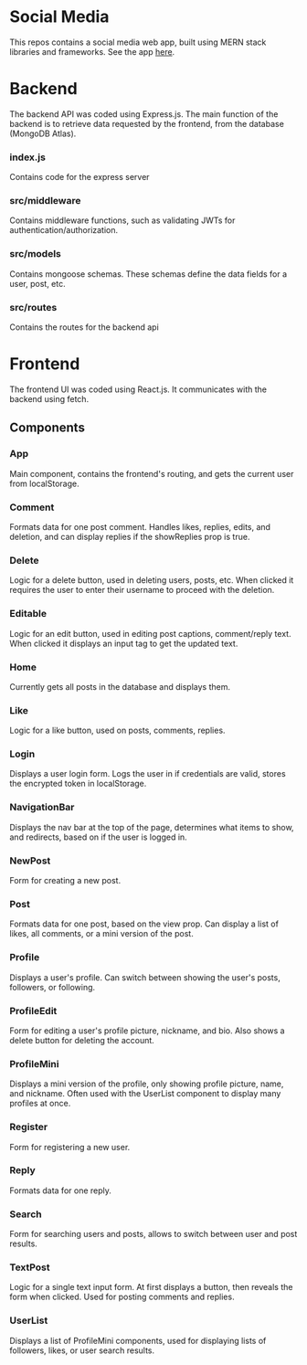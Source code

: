 # Social Media
This repos contains a social media web app, built using MERN stack libraries and frameworks.
See the app [here](https://nebji.me/).


# Backend
The backend API was coded using Express.js. The main function of the backend is to 
retrieve data requested by the frontend, from the database (MongoDB Atlas).

### index.js
Contains code for the express server

### src/middleware
Contains middleware functions, such as validating JWTs for authentication/authorization.

### src/models
Contains mongoose schemas. These schemas define the data fields for a user, post, etc.

### src/routes
Contains the routes for the backend api


# Frontend
The frontend UI was coded using React.js. It communicates with the backend using fetch.

## Components

### App
Main component, contains the frontend's routing, and gets the current user from localStorage.

### Comment
Formats data for one post comment. Handles likes, replies, edits, and deletion, and can display 
replies if the showReplies prop is true.

### Delete
Logic for a delete button, used in deleting users, posts, etc. When clicked it requires the user to
enter their username to proceed with the deletion.

### Editable
Logic for an edit button, used in editing post captions, comment/reply text. When clicked it 
displays an input tag to get the updated text.

### Home
Currently gets all posts in the database and displays them.

### Like
Logic for a like button, used on posts, comments, replies.

### Login
Displays a user login form. Logs the user in if credentials are valid, stores the encrypted token 
in localStorage.

### NavigationBar
Displays the nav bar at the top of the page, determines what items to show, and redirects, based on
if the user is logged in.

### NewPost
Form for creating a new post.

### Post
Formats data for one post, based on the view prop. Can display a list of likes, all comments, or a 
mini version of the post.

### Profile
Displays a user's profile. Can switch between showing the user's posts, followers, or following.

### ProfileEdit
Form for editing a user's profile picture, nickname, and bio. Also shows a delete button for 
deleting the account.

### ProfileMini
Displays a mini version of the profile, only showing profile picture, name, and nickname. Often 
used with the UserList component to display many profiles at once.

### Register
Form for registering a new user.

### Reply
Formats data for one reply.

### Search
Form for searching users and posts, allows to switch between user and post results.

### TextPost
Logic for a single text input form. At first displays a button, then reveals the form when clicked.
Used for posting comments and replies.

### UserList
Displays a list of ProfileMini components, used for displaying lists of followers, likes, or user 
search results.
